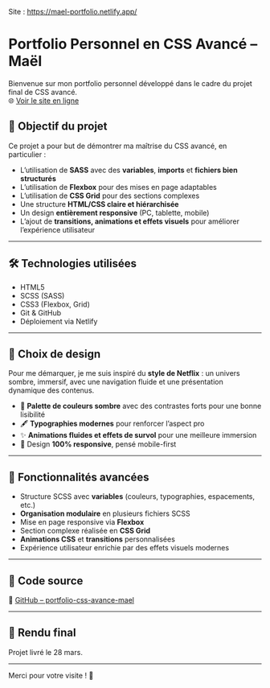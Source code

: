 Site : https://mael-portfolio.netlify.app/


# Portfolio Personnel en CSS Avancé – Maël

Bienvenue sur mon portfolio personnel développé dans le cadre du projet final de CSS avancé.  
🌐 [Voir le site en ligne](https://mael-portfolio.netlify.app)

## 🎯 Objectif du projet

Ce projet a pour but de démontrer ma maîtrise du CSS avancé, en particulier :
- L’utilisation de **SASS** avec des **variables**, **imports** et **fichiers bien structurés**
- L’utilisation de **Flexbox** pour des mises en page adaptables
- L’utilisation de **CSS Grid** pour des sections complexes
- Une structure **HTML/CSS claire et hiérarchisée**
- Un design **entièrement responsive** (PC, tablette, mobile)
- L’ajout de **transitions, animations et effets visuels** pour améliorer l’expérience utilisateur

---

## 🛠️ Technologies utilisées

- HTML5  
- SCSS (SASS)  
- CSS3 (Flexbox, Grid)  
- Git & GitHub  
- Déploiement via Netlify  

---

## 🧠 Choix de design

Pour me démarquer, je me suis inspiré du **style de Netflix** : un univers sombre, immersif, avec une navigation fluide et une présentation dynamique des contenus.  
- 🎨 **Palette de couleurs sombre** avec des contrastes forts pour une bonne lisibilité  
- 🖋️ **Typographies modernes** pour renforcer l’aspect pro  
- ✨ **Animations fluides et effets de survol** pour une meilleure immersion  
- 📱 Design **100% responsive**, pensé mobile-first  

---

## 🚀 Fonctionnalités avancées

- Structure SCSS avec **variables** (couleurs, typographies, espacements, etc.)
- **Organisation modulaire** en plusieurs fichiers SCSS
- Mise en page responsive via **Flexbox**
- Section complexe réalisée en **CSS Grid**
- **Animations CSS** et **transitions** personnalisées
- Expérience utilisateur enrichie par des effets visuels modernes

---

## 📁 Code source

🔗 [GitHub – portfolio-css-avance-mael](https://github.com/Traxxouu/PortfolioCssAvance/edit/main/README.md)

---

## 📆 Rendu final

Projet livré le 28 mars.

---

Merci pour votre visite ! 👋
